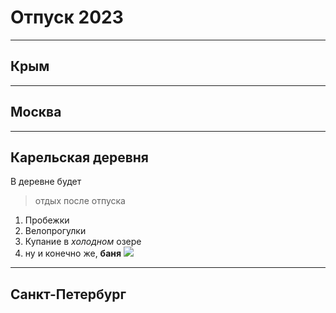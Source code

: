 # Отпуск 2023
---
## Крым
---
## Москва
---
## Карельская деревня  

В деревне будет 
>отдых после отпуска 
1. Пробежки
3. Велопрогулки
4. Купание в *холодном* озере
7. ну и конечно же, **баня**
![](%D0%91%D0%B0%D0%BD%D1%8F.jpg.jpg)  
---
## Санкт-Петербург